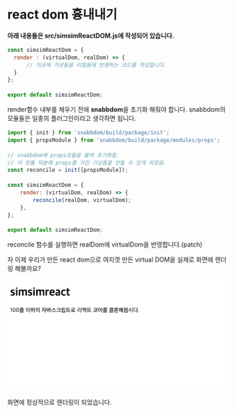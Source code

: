 # react dom 흉내내기
**아래 내용들은 src/simsimReactDOM.js에 작성되어 있습니다.**

```javascript
const simsimReactDom = {
  render : (virtualDom, realDom) => {
      // 이곳에 가상돔을 리얼돔에 반영하는 코드를 작성합니다.
  }
};

export default simsimReactDom;
```
render함수 내부를 채우기 전에 **snabbdom**을 초기화 해줘야 합니다.
snabbdom의 모듈들은 일종의 플러그인이라고 생각하면 됩니다.

```javascript
import { init } from 'snabbdom/build/package/init';
import { propsModule } from 'snabbdom/build/package/modules/props';

// snabbdom에 props모듈을 붙여 초기화함.
// 이 모듈 덕분에 props를 가진 가상돔을 만들 수 있게 되었음.
const reconcile = init([propsModule]);

const simsimReactDom = {
	render: (virtualDom, realDom) => {
		reconcile(realDom, virtualDom);
	},
};

export default simsimReactDom;
```

reconcile 함수를 실행하면 realDom에 virtualDom을 반영합니다.(patch)

자 이제 우리가 만든 react dom으로 여지껏 만든 virtual DOM을 실제로 화면에 렌더링 해볼까요?

![](images/2020-08-25-23-16-44.png)

화면에 정상적으로 렌더링이 되었습니다.